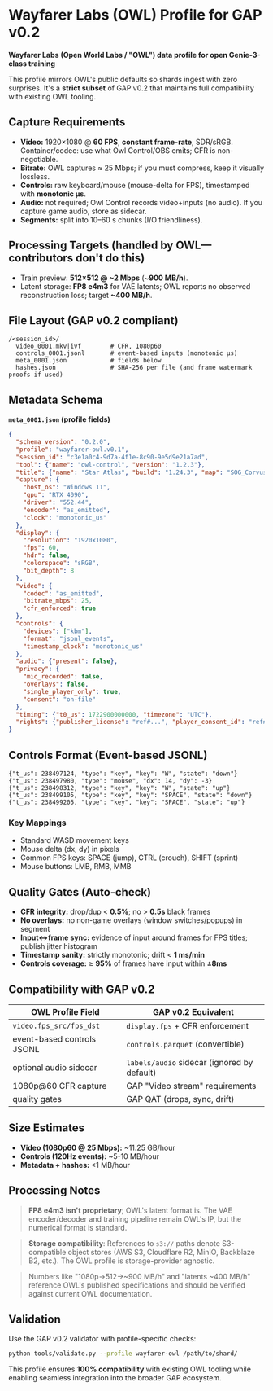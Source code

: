 # Wayfarer Labs (OWL) Profile for GAP v0.2

**Wayfarer Labs (Open World Labs / "OWL") data profile for open Genie-3-class training**

This profile mirrors OWL's public defaults so shards ingest with zero surprises. It's a **strict subset** of GAP v0.2 that maintains full compatibility with existing OWL tooling.

## Capture Requirements

* **Video:** 1920×1080 @ **60 FPS**, **constant frame-rate**, SDR/sRGB.
  Container/codec: use what Owl Control/OBS emits; CFR is non-negotiable.
* **Bitrate:** OWL captures ≈ 25 Mbps; if you must compress, keep it visually lossless.
* **Controls:** raw keyboard/mouse (mouse-delta for FPS), timestamped with **monotonic µs**.
* **Audio:** not required; Owl Control records video+inputs (no audio). If you capture game audio, store as sidecar.
* **Segments:** split into 10–60 s chunks (I/O friendliness).

## Processing Targets (handled by OWL—contributors don't do this)

* Train preview: **512×512 @ ~2 Mbps** (~**900 MB/h**).
* Latent storage: **FP8 e4m3** for VAE latents; OWL reports no observed reconstruction loss; target **~400 MB/h**.

## File Layout (GAP v0.2 compliant)

```
/<session_id>/
  video_0001.mkv|ivf        # CFR, 1080p60
  controls_0001.jsonl       # event-based inputs (monotonic µs)
  meta_0001.json            # fields below
  hashes.json               # SHA-256 per file (and frame watermark proofs if used)
```

## Metadata Schema

**`meta_0001.json` (profile fields)**

```json
{
  "schema_version": "0.2.0",
  "profile": "wayfarer-owl.v0.1",
  "session_id": "c3e1a0c4-9d7a-4f1e-8c90-9e5d9e21a7ad",
  "tool": {"name": "owl-control", "version": "1.2.3"},
  "title": {"name": "Star Atlas", "build": "1.24.3", "map": "SOG_Corvus"},
  "capture": {
    "host_os": "Windows 11",
    "gpu": "RTX 4090",
    "driver": "552.44",
    "encoder": "as_emitted",
    "clock": "monotonic_us"
  },
  "display": {
    "resolution": "1920x1080",
    "fps": 60,
    "hdr": false,
    "colorspace": "sRGB",
    "bit_depth": 8
  },
  "video": {
    "codec": "as_emitted",
    "bitrate_mbps": 25,
    "cfr_enforced": true
  },
  "controls": {
    "devices": ["kbm"],
    "format": "jsonl_events",
    "timestamp_clock": "monotonic_us"
  },
  "audio": {"present": false},
  "privacy": {
    "mic_recorded": false,
    "overlays": false,
    "single_player_only": true,
    "consent": "on-file"
  },
  "timing": {"t0_us": 1722900000000, "timezone": "UTC"},
  "rights": {"publisher_license": "ref#...", "player_consent_id": "ref#..."}
}
```

## Controls Format (Event-based JSONL)

```jsonl
{"t_us": 238497124, "type": "key", "key": "W", "state": "down"}
{"t_us": 238497980, "type": "mouse", "dx": 14, "dy": -3}
{"t_us": 238498312, "type": "key", "key": "W", "state": "up"}
{"t_us": 238499105, "type": "key", "key": "SPACE", "state": "down"}
{"t_us": 238499205, "type": "key", "key": "SPACE", "state": "up"}
```

### Key Mappings
- Standard WASD movement keys
- Mouse delta (dx, dy) in pixels
- Common FPS keys: SPACE (jump), CTRL (crouch), SHIFT (sprint)
- Mouse buttons: LMB, RMB, MMB

## Quality Gates (Auto-check)

* **CFR integrity:** drop/dup < **0.5%**; no > **0.5s** black frames
* **No overlays:** no non-game overlays (window switches/popups) in segment
* **Input↔frame sync:** evidence of input around frames for FPS titles; publish jitter histogram
* **Timestamp sanity:** strictly monotonic; drift < **1 ms/min**
* **Controls coverage:** ≥ **95%** of frames have input within **±8ms**

## Compatibility with GAP v0.2

| OWL Profile Field | GAP v0.2 Equivalent |
|------------------|-------------------|
| `video.fps_src/fps_dst` | `display.fps` + CFR enforcement |
| event-based controls JSONL | `controls.parquet` (convertible) |
| optional audio sidecar | `labels/audio` sidecar (ignored by default) |
| 1080p@60 CFR capture | GAP "Video stream" requirements |
| quality gates | GAP QAT (drops, sync, drift) |

## Size Estimates

* **Video (1080p60 @ 25 Mbps):** ~11.25 GB/hour
* **Controls (120Hz events):** ~5-10 MB/hour  
* **Metadata + hashes:** <1 MB/hour

## Processing Notes

> **FP8 e4m3 isn't proprietary**; OWL's latent format is. The VAE encoder/decoder and training pipeline remain OWL's IP, but the numerical format is standard.

> **Storage compatibility**: References to `s3://` paths denote S3-compatible object stores (AWS S3, Cloudflare R2, MinIO, Backblaze B2, etc.). The OWL profile is storage-provider agnostic.

> Numbers like "1080p→512→~900 MB/h" and "latents ~400 MB/h" reference OWL's published specifications and should be verified against current OWL documentation.

## Validation

Use the GAP v0.2 validator with profile-specific checks:

```bash
python tools/validate.py --profile wayfarer-owl /path/to/shard/
```

This profile ensures **100% compatibility** with existing OWL tooling while enabling seamless integration into the broader GAP ecosystem. 